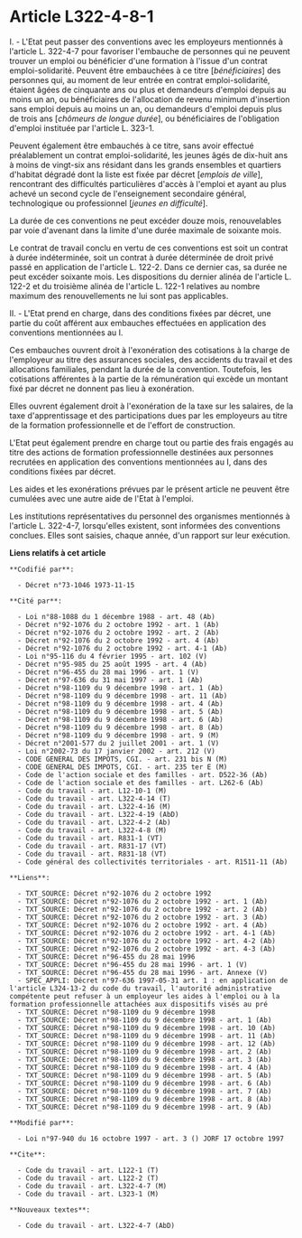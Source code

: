 # Article L322-4-8-1

I. - L'Etat peut passer des conventions avec les employeurs mentionnés à l'article L. 322-4-7 pour favoriser l'embauche de
personnes qui ne peuvent trouver un emploi ou bénéficier d'une formation à l'issue d'un contrat emploi-solidarité. Peuvent
être embauchées à ce titre [*bénéficiaires*] des personnes qui, au moment de leur entrée en contrat emploi-solidarité,
étaient âgées de cinquante ans ou plus et demandeurs d'emploi depuis au moins un an, ou bénéficiaires de l'allocation de
revenu minimum d'insertion sans emploi depuis au moins un an, ou demandeurs d'emploi depuis plus de trois ans [*chômeurs de
longue durée*], ou bénéficiaires de l'obligation d'emploi instituée par l'article L. 323-1.

Peuvent également être embauchés à ce titre, sans avoir effectué préalablement un contrat emploi-solidarité, les jeunes âgés
de dix-huit ans à moins de vingt-six ans résidant dans les grands ensembles et quartiers d'habitat dégradé dont la liste est
fixée par décret [*emplois de ville*], rencontrant des difficultés particulières d'accès à l'emploi et ayant au plus achevé
un second cycle de l'enseignement secondaire général, technologique ou professionnel [*jeunes en difficulté*].

La durée de ces conventions ne peut excéder douze mois, renouvelables par voie d'avenant dans la limite d'une durée maximale
de soixante mois.

Le contrat de travail conclu en vertu de ces conventions est soit un contrat à durée indéterminée, soit un contrat à durée
déterminée de droit privé passé en application de l'article L. 122-2. Dans ce dernier cas, sa durée ne peut excéder soixante
mois. Les dispositions du dernier alinéa de l'article L. 122-2 et du troisième alinéa de l'article L. 122-1 relatives au
nombre maximum des renouvellements ne lui sont pas applicables.

II. - L'Etat prend en charge, dans des conditions fixées par décret, une partie du coût afférent aux embauches effectuées en
application des conventions mentionnées au I.

Ces embauches ouvrent droit à l'exonération des cotisations à la charge de l'employeur au titre des assurances sociales, des
accidents du travail et des allocations familiales, pendant la durée de la convention. Toutefois, les cotisations afférentes
à la partie de la rémunération qui excède un montant fixé par décret ne donnent pas lieu à exonération.

Elles ouvrent également droit à l'exonération de la taxe sur les salaires, de la taxe d'apprentissage et des participations
dues par les employeurs au titre de la formation professionnelle et de l'effort de construction.

L'Etat peut également prendre en charge tout ou partie des frais engagés au titre des actions de formation professionnelle
destinées aux personnes recrutées en application des conventions mentionnées au I, dans des conditions fixées par décret.

Les aides et les exonérations prévues par le présent article ne peuvent être cumulées avec une autre aide de l'Etat à
l'emploi.

Les institutions représentatives du personnel des organismes mentionnés à l'article L. 322-4-7, lorsqu'elles existent, sont
informées des conventions conclues. Elles sont saisies, chaque année, d'un rapport sur leur exécution.

**Liens relatifs à cet article**

	**Codifié par**:

	  - Décret n°73-1046 1973-11-15

	**Cité par**:

	  - Loi n°88-1088 du 1 décembre 1988 - art. 48 (Ab)
	  - Décret n°92-1076 du 2 octobre 1992 - art. 1 (Ab)
	  - Décret n°92-1076 du 2 octobre 1992 - art. 2 (Ab)
	  - Décret n°92-1076 du 2 octobre 1992 - art. 4 (Ab)
	  - Décret n°92-1076 du 2 octobre 1992 - art. 4-1 (Ab)
	  - Loi n°95-116 du 4 février 1995 - art. 102 (V)
	  - Décret n°95-985 du 25 août 1995 - art. 4 (Ab)
	  - Décret n°96-455 du 28 mai 1996 - art. 1 (V)
	  - Décret n°97-636 du 31 mai 1997 - art. 1 (Ab)
	  - Décret n°98-1109 du 9 décembre 1998 - art. 1 (Ab)
	  - Décret n°98-1109 du 9 décembre 1998 - art. 11 (Ab)
	  - Décret n°98-1109 du 9 décembre 1998 - art. 4 (Ab)
	  - Décret n°98-1109 du 9 décembre 1998 - art. 5 (Ab)
	  - Décret n°98-1109 du 9 décembre 1998 - art. 6 (Ab)
	  - Décret n°98-1109 du 9 décembre 1998 - art. 8 (Ab)
	  - Décret n°98-1109 du 9 décembre 1998 - art. 9 (M)
	  - Décret n°2001-577 du 2 juillet 2001 - art. 1 (V)
	  - Loi n°2002-73 du 17 janvier 2002 - art. 212 (V)
	  - CODE GENERAL DES IMPOTS, CGI. - art. 231 bis N (M)
	  - CODE GENERAL DES IMPOTS, CGI. - art. 235 ter E (M)
	  - Code de l'action sociale et des familles - art. D522-36 (Ab)
	  - Code de l'action sociale et des familles - art. L262-6 (Ab)
	  - Code du travail - art. L12-10-1 (M)
	  - Code du travail - art. L322-4-14 (T)
	  - Code du travail - art. L322-4-16 (M)
	  - Code du travail - art. L322-4-19 (AbD)
	  - Code du travail - art. L322-4-2 (Ab)
	  - Code du travail - art. L322-4-8 (M)
	  - Code du travail - art. R831-1 (VT)
	  - Code du travail - art. R831-17 (VT)
	  - Code du travail - art. R831-18 (VT)
	  - Code général des collectivités territoriales - art. R1511-11 (Ab)

	**Liens**:

	  - TXT_SOURCE: Décret n°92-1076 du 2 octobre 1992
	  - TXT_SOURCE: Décret n°92-1076 du 2 octobre 1992 - art. 1 (Ab)
	  - TXT_SOURCE: Décret n°92-1076 du 2 octobre 1992 - art. 2 (Ab)
	  - TXT_SOURCE: Décret n°92-1076 du 2 octobre 1992 - art. 3 (Ab)
	  - TXT_SOURCE: Décret n°92-1076 du 2 octobre 1992 - art. 4 (Ab)
	  - TXT_SOURCE: Décret n°92-1076 du 2 octobre 1992 - art. 4-1 (Ab)
	  - TXT_SOURCE: Décret n°92-1076 du 2 octobre 1992 - art. 4-2 (Ab)
	  - TXT_SOURCE: Décret n°92-1076 du 2 octobre 1992 - art. 4-3 (Ab)
	  - TXT_SOURCE: Décret n°96-455 du 28 mai 1996
	  - TXT_SOURCE: Décret n°96-455 du 28 mai 1996 - art. 1 (V)
	  - TXT_SOURCE: Décret n°96-455 du 28 mai 1996 - art. Annexe (V)
	  - SPEC_APPLI: Décret n°97-636 1997-05-31 art. 1 : en application de l'article L324-13-2 du code du travail, l'autorité administrative compétente peut refuser à un employeur les aides à l'emploi ou à la formation professionnelle attachées aux dispositifs visés au pré
	  - TXT_SOURCE: Décret n°98-1109 du 9 décembre 1998
	  - TXT_SOURCE: Décret n°98-1109 du 9 décembre 1998 - art. 1 (Ab)
	  - TXT_SOURCE: Décret n°98-1109 du 9 décembre 1998 - art. 10 (Ab)
	  - TXT_SOURCE: Décret n°98-1109 du 9 décembre 1998 - art. 11 (Ab)
	  - TXT_SOURCE: Décret n°98-1109 du 9 décembre 1998 - art. 12 (Ab)
	  - TXT_SOURCE: Décret n°98-1109 du 9 décembre 1998 - art. 2 (Ab)
	  - TXT_SOURCE: Décret n°98-1109 du 9 décembre 1998 - art. 3 (Ab)
	  - TXT_SOURCE: Décret n°98-1109 du 9 décembre 1998 - art. 4 (Ab)
	  - TXT_SOURCE: Décret n°98-1109 du 9 décembre 1998 - art. 5 (Ab)
	  - TXT_SOURCE: Décret n°98-1109 du 9 décembre 1998 - art. 6 (Ab)
	  - TXT_SOURCE: Décret n°98-1109 du 9 décembre 1998 - art. 7 (Ab)
	  - TXT_SOURCE: Décret n°98-1109 du 9 décembre 1998 - art. 8 (Ab)
	  - TXT_SOURCE: Décret n°98-1109 du 9 décembre 1998 - art. 9 (Ab)

	**Modifié par**:

	  - Loi n°97-940 du 16 octobre 1997 - art. 3 () JORF 17 octobre 1997

	**Cite**:

	  - Code du travail - art. L122-1 (T)
	  - Code du travail - art. L122-2 (T)
	  - Code du travail - art. L322-4-7 (M)
	  - Code du travail - art. L323-1 (M)

	**Nouveaux textes**:

	  - Code du travail - art. L322-4-7 (AbD)
